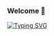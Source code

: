 ### Welcome 👋
<a href="https://git.io/typing-svg"><img src="https://readme-typing-svg.herokuapp.com?font=Fira+Code&duration=500&pause=1000&random=false&width=435&lines=Hi%2C+I+am+Amandine;I+want+to+become;+a+developper+Full+Stack;So+I+am+studying+with+;the+Studi+platform+to+achieve+this" alt="Typing SVG" /></a>
<!--
**A6miNo/A6mino** is a ✨ _special_ ✨ repository because its `README.md` (this file) appears on your GitHub profile.

Here are some ideas to get you started:

- 🔭 I’m currently working on ...
- 🌱 I’m currently learning ...
- 👯 I’m looking to collaborate on ...
- 🤔 I’m looking for help with ...
- 💬 Ask me about ...
- 📫 How to reach me: ...
- 😄 Pronouns: ...
- ⚡ Fun fact: ...
-->
